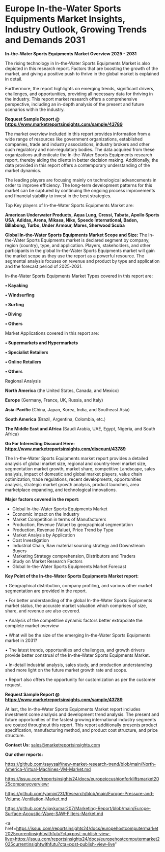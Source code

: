 # Europe In-the-Water Sports Equipments Market Insights, Industry Outlook, Growing Trends and Demands 2031

<Strong> In-the-Water Sports Equipments Market Overview 2025 - 2031</strong>

The rising technology in In-the-Water Sports Equipments Market is also depicted in this research report. Factors that are boosting the growth of the market, and giving a positive push to thrive in the global market is explained in detail.

Furthermore, the report highlights on emerging trends, significant drivers, challenges, and opportunities, providing all necessary data for thriving in the industry. This report market research offers a comprehensive perspective, including an in-depth analysis of the present and future scenarios within the industry.

<strong>Request Sample Report @ <a href=https://www.marketreportsinsights.com/sample/43789>https://www.marketreportsinsights.com/sample/43789</a></strong>

The market overview included in this report provides information from a wide range of resources like government organizations, established companies, trade and industry associations, industry brokers and other such regulatory and non-regulatory bodies. The data acquired from these organizations authenticate the In-the-Water Sports Equipments research report, thereby aiding the clients in better decision making. Additionally, the data provided in this report offers a contemporary understanding of the market dynamics.

The leading players are focusing mainly on technological advancements in order to improve efficiency. The long-term development patterns for this market can be captured by continuing the ongoing process improvements and financial stability to invest in the best strategies.

Top Key players of In-the-Water Sports Equipments Market are:

<strong>American Underwater Products, Aqua Lung, Cressi, Tabata, Apollo Sports USA, Adidas, Arena, Mikasa, Nike, Speedo International, Baden, Billabong, Turbo, Under Armour, Mares, Sherwood Scuba</strong>

<strong><b>Global In-the-Water Sports Equipments Market Scope and Size:</b></strong>
The In-the-Water Sports Equipments market is declared segment by company, region (country), type, and application. Players, stakeholders, and other participants in the global In-the-Water Sports Equipments market will gain the market scope as they use the report as a powerful resource. The segmental analysis focuses on revenue and product by type and application and the forecast period of 2025-2031.

In-the-Water Sports Equipments Market Types covered in this report are:

<strong>•  Kayaking

•  Windsurfing

•  Surfing

•  Diving

•  Others</strong>

Market Applications covered in this report are:

<strong>•  Supermarkets and Hypermarkets

•  Specialist Retailers

•  Online Retailers

•  Others</strong> 

Regional Analysis

<strong>North America</strong> (the United States, Canada, and Mexico)

<strong>Europe</strong> (Germany, France, UK, Russia, and Italy)

<strong>Asia-Pacific</strong> (China, Japan, Korea, India, and Southeast Asia)

<strong>South America</strong> (Brazil, Argentina, Colombia, etc.)

<strong>The Middle East and Africa</strong> (Saudi Arabia, UAE, Egypt, Nigeria, and South Africa)

<strong>Go For Interesting Discount Here: <a href=https://www.marketreportsinsights.com/discount/43789>https://www.marketreportsinsights.com/discount/43789</a></strong>

The In-the-Water Sports Equipments market report provides a detailed analysis of global market size, regional and country-level market size, segmentation market growth, market share, competitive Landscape, sales analysis, impact of domestic and global market players, value chain optimization, trade regulations, recent developments, opportunities analysis, strategic market growth analysis, product launches, area marketplace expanding, and technological innovations.

<strong><b>Major factors covered in the report:</b></strong>
<ul>
  <li>Global In-the-Water Sports Equipments Market </li>
  <li>Economic Impact on the Industry</li>
  <li>Market Competition in terms of Manufacturers</li>
  <li>Production, Revenue (Value) by geographical segmentation</li>
  <li>Production, Revenue (Value), Price Trend by Type</li>
  <li>Market Analysis by Application</li>
  <li>Cost Investigation</li>
  <li>Industrial Chain, Raw material sourcing strategy and Downstream Buyers</li>
  <li>Marketing Strategy comprehension, Distributors and Traders</li>
  <li>Study on Market Research Factors</li>
  <li>Global In-the-Water Sports Equipments Market Forecast</li>
</ul>

<strong><b>Key Point of the In-the-Water Sports Equipments Market report:</b></strong>

• Geographical distribution, company profiling, and various other market segmentation are provided in the report.

• For better understanding of the global In-the-Water Sports Equipments market status, the accurate market valuation which comprises of size, share, and revenue are also covered.

• Analysis of the competitive dynamic factors better extrapolate the complete market overview

• What will be the size of the emerging In-the-Water Sports Equipments market in 2031?

• The latest trends, opportunities and challenges, and growth drivers provide better construal of the In-the-Water Sports Equipments Market.

• In-detail industrial analysis, sales study, and production understanding shed more light on the future market growth rate and scope.

• Report also offers the opportunity for customization as per the customer request.

<strong>Request Sample Report @ <a href=https://www.marketreportsinsights.com/sample/43789>https://www.marketreportsinsights.com/sample/43789</a></strong>

At last, the In-the-Water Sports Equipments Market report includes investment come analysis and development trend analysis. The present and future opportunities of the fastest growing international industry segments are coated throughout this report. This report additionally presents product specification, manufacturing method, and product cost structure, and price structure.

<strong>Contact Us:</strong>
sales@marketreportsinsights.com

<strong>Our other reports:</strong>

<a href=https://github.com/sayysaif/new-market-research-trend/blob/main/North-America-Virtual-Machines-VM-Market.md>https://github.com/sayysaif/new-market-research-trend/blob/main/North-America-Virtual-Machines-VM-Market.md</a>

<a href=https://issuu.com/reportsinsights24/docs/europeiccushionforkliftsmarket2025companyoverviewr>https://issuu.com/reportsinsights24/docs/europeiccushionforkliftsmarket2025companyoverviewr</a>

<a href=https://github.com/yamini231/Research/blob/main/Europe-Pressure-and-Volume-Ventilation-Market.md>https://github.com/yamini231/Research/blob/main/Europe-Pressure-and-Volume-Ventilation-Market.md</a>

<a href=https://github.com/vijaykumar207/Marketing-Report/blob/main/Europe-Surface-Acoustic-Wave-SAW-Filters-Market.md>https://github.com/vijaykumar207/Marketing-Report/blob/main/Europe-Surface-Acoustic-Wave-SAW-Filters-Market.md</a>

<a href=https://issuu.com/reportsinsights24/docs/europehostcomputermarket2025currentinsightwithfutu?cta=post-publish-view-live>https://issuu.com/reportsinsights24/docs/europehostcomputermarket2025currentinsightwithfutu?cta=post-publish-view-live</a>"
